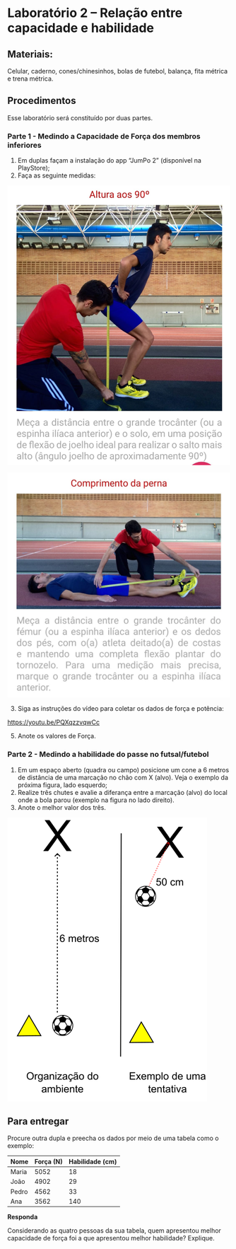 # Laboratório 2 – Relação entre capacidade e habilidade 

## Materiais:

Celular, caderno, cones/chinesinhos, bolas de futebol, balança, fita métrica e trena métrica. 

## Procedimentos
Esse laboratório será constituído por duas partes.
### Parte 1 - Medindo a Capacidade de Força dos membros inferiores
1. Em duplas façam a instalação do app “JumPo 2” (disponível na PlayStore);
2. Faça as seguinte medidas:

![Altura 90 graus](https://github.com/apolinario-souza/teaching/blob/main/AprendizagemMotora(EFI04168)/Lab/FIG/Altura_90.jpeg)



![Comprimento da perna](https://github.com/apolinario-souza/teaching/blob/main/AprendizagemMotora(EFI04168)/Lab/FIG/Comp_perna.jpeg)

3. Siga as instruções do vídeo para coletar os dados de força e potência:

https://youtu.be/PQXqzzvqwCc

5. Anote os valores de Força.  

### Parte 2 - Medindo a habilidade do passe no futsal/futebol
1. Em um espaço aberto (quadra ou campo) posicione um cone a 6 metros de distância de uma marcação no chão com X (alvo). Veja o exemplo da próxima figura, lado esquerdo;
2. Realize três chutes e avalie a diferança entre a marcação (alvo) do local onde a bola parou (exemplo na figura no lado direito).
3. Anote o melhor valor dos três.

![Figura organização](https://github.com/apolinario-souza/teaching/blob/main/AprendizagemMotora(EFI04168)/Lab/FIG/organiza_lab2.png)

## Para entregar
Procure outra dupla e preecha os dados por meio de uma tabela como o exemplo:

| Nome| Força (N) | Habilidade (cm) |
|-------------|-------------|-------------|
| Maria  |  5052  | 18 |
| João  |  4902  | 29  |
| Pedro  |  4562 | 33  |
| Ana  |  3562  | 140  |

**Responda**

Considerando as quatro pessoas da sua tabela, quem apresentou melhor capacidade de força foi a que apresentou melhor habilidade? Explique.




